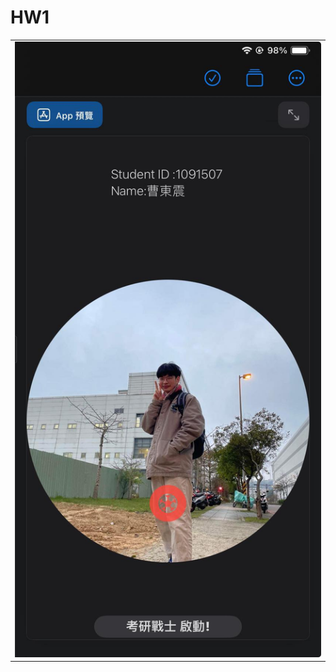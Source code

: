 <h1>HW1</h1>
<table>
  <tr>
      <td>
        <img src="hw1.jpg">
      </td>
  </tr>



  
</table>
